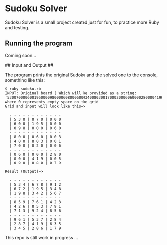 # Sudoku Solver #
 Sudoku Solver is a small project created just for fun, to practice more Ruby and testing.

## Running the program ##

Coming soon... 

<!-- Then:

    cd sudoku-solver
    ruby sudoku.rb -->

## Input and Output ##

The program prints the original Sudoku and the solved one to the console, something like this:

    $ ruby sudoku.rb 
    INPUT: Original board ( Which will be provided as a string: '530070000600195000098000060800060003400803001700020006060000280000419005000080079') where 0 represents empty space on the grid
    Grid and input will look like this=> 
      
      - - - - - - - - - - - -
      | 5 3 0 | 0 7 0 | 0 0 0
      | 6 0 0 | 1 9 5 | 0 0 0
      | 0 9 8 | 0 0 0 | 0 6 0
      - - - - - - - - - - - -
      | 8 0 0 | 0 6 0 | 0 0 3
      | 4 0 0 | 8 0 3 | 0 0 1
      | 7 0 0 | 0 2 0 | 0 0 6
      - - - - - - - - - - - -
      | 0 6 0 | 0 0 0 | 2 8 0
      | 0 0 0 | 4 1 9 | 0 0 5
      | 0 0 0 | 0 8 0 | 0 7 9  
         
    Result (Output)=> 
       
      - - - - - - - - - - - -
      | 5 3 4 | 6 7 8 | 9 1 2
      | 6 7 2 | 1 9 5 | 3 4 8
      | 1 9 8 | 3 4 2 | 5 6 7
      - - - - - - - - - - - -
      | 8 5 9 | 7 6 1 | 4 2 3
      | 4 2 6 | 8 5 3 | 7 9 1
      | 7 1 3 | 9 2 4 | 8 5 6
      - - - - - - - - - - - -
      | 9 6 1 | 5 3 7 | 2 8 4
      | 2 8 7 | 4 1 9 | 6 3 5
      | 3 4 5 | 2 8 6 | 1 7 9  
       
 This repo is still work in progress ...


